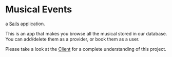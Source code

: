 # Musical Events

a [Sails](http://sailsjs.org) application.

This is an app that makes you browse all the musical stored in our database.  
You can add/delete them as a provider, or book them as a user.  
  
Please take a look at the [Client](https://github.com/IlFrenk/Musical-Events-Client-App) for a complete understanding of this project.
